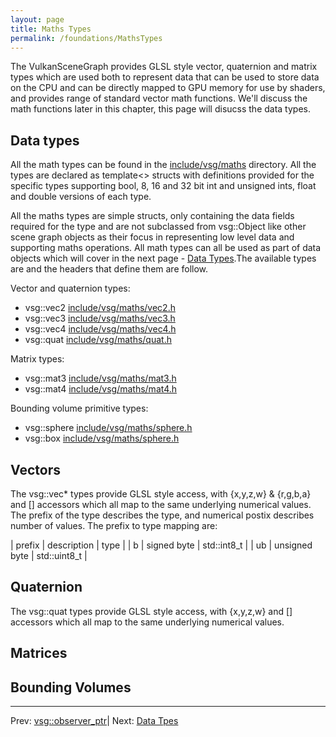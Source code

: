 ```yaml
---
layout: page
title: Maths Types
permalink: /foundations/MathsTypes
---
```


The VulkanSceneGraph provides GLSL style vector, quaternion and matrix types which are used both to represent data that can be used to store data on the CPU and can be directly mapped to GPU memory for use by shaders, and provides range of standard vector math functions.  We'll discuss the math functions later in this chapter, this page will disucss the data types.

## Data types

All the math types can be found in the [include/vsg/maths](https://github.com/vsg-dev/VulkanSceneGraph/tree/master/include/vsg/maths/) directory. All the types are declared as template<> structs with definitions provided for the specific types supporting bool, 8, 16 and 32 bit int and unsigned ints, float and double versions of each type.

All the maths types are simple structs, only containing the data fields required for the type and are not subclassed from vsg::Object like other scene graph objects as their focus in representing low level data and supporting maths operations. All math types can all be used as part of data objects which will cover in the next page - [Data Types](DataTypes.md).The available types are and the headers that define them are follow.

Vector and quaternion types:
* vsg::vec2 [include/vsg/maths/vec2.h](https://github.com/vsg-dev/VulkanSceneGraph/tree/master/include/vsg/maths/vec2.h)
* vsg::vec3 [include/vsg/maths/vec3.h](https://github.com/vsg-dev/VulkanSceneGraph/tree/master/include/vsg/maths/vec3.h)
* vsg::vec4 [include/vsg/maths/vec4.h](https://github.com/vsg-dev/VulkanSceneGraph/tree/master/include/vsg/maths/vec4.h)
* vsg::quat [include/vsg/maths/quat.h](https://github.com/vsg-dev/VulkanSceneGraph/tree/master/include/vsg/maths/quat.h)

Matrix types:
* vsg::mat3 [include/vsg/maths/mat3.h](https://github.com/vsg-dev/VulkanSceneGraph/tree/master/include/vsg/maths/mat3.h)
* vsg::mat4 [include/vsg/maths/mat4.h](https://github.com/vsg-dev/VulkanSceneGraph/tree/master/include/vsg/maths/mat4.h)

Bounding volume primitive types:
* vsg::sphere [include/vsg/maths/sphere.h](https://github.com/vsg-dev/VulkanSceneGraph/tree/master/include/vsg/maths/spahre.h)
* vsg::box [include/vsg/maths/sphere.h](https://github.com/vsg-dev/VulkanSceneGraph/tree/master/include/vsg/maths/box.h)

## Vectors

The vsg::vec* types provide GLSL style access, with {x,y,z,w} & {r,g,b,a} and [] accessors which all map to the same underlying numerical values. The prefix of the type describes the type, and numerical postix describes number of values.  The prefix to type mapping are:

| prefix | description | type |
| b | signed byte | std::int8_t |
| ub | unsigned byte | std::uint8_t |

## Quaternion

The vsg::quat types provide GLSL style access, with {x,y,z,w} and [] accessors which all map to the same underlying numerical values.

## Matrices


## Bounding Volumes


---

Prev: [vsg::observer_ptr](observer_ptr.md)| Next: [Data Tpes](DataTypes.md)
